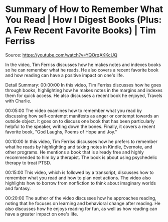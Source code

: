 # Summary of How to Remember What You Read | How I Digest Books (Plus: A Few Recent Favorite Books) | Tim Ferriss

Source: https://youtube.com/watch?v=YQOrqAKKcUQ

In the video, Tim Ferriss discusses how he makes notes and indexes books so he can remember what he reads. He also covers a recent favorite book and how reading can have a positive impact on one's life.

Detail Summary: 
00:00:00
In this video, Tim Ferriss discusses how he goes through books, highlighting how he makes notes in the margins and indexes them for quick access. He also discusses a recent book he enjoyed, Travels with Charlie.

00:05:00
The video examines how to remember what you read by discussing how self-contempt manifests as anger or contempt towards an outside object. It goes on to discuss one book that has been particularly helpful to the speaker, writing down the bones. Finally, it covers a recent favorite book, "God Laughs, Poems of Hope and Joy."

00:10:00
In this video, Tim Ferriss discusses how he prefers to remember what he reads by highlighting and taking notes in Kindle, Evernote, and other programs. He mentions a book that is already free and highly recommended to him by a therapist. The book is about using psychedelic therapy to treat PTSD.

00:15:00
This video, which is followed by a transcript, discusses how to remember what you read and how to plan next actions. The video also highlights how to borrow from nonfiction to think about imaginary worlds and fantasy.

00:20:00
The author of the video discusses how he approaches reading, noting that he focuses on learning and behavioral change after reading. He also discusses how he enjoys reading for fun, as well as how reading can have a greater impact on one's life.


